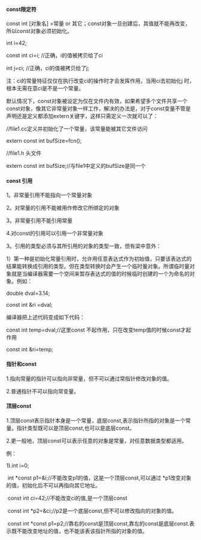 #### const限定符

const int [对象名] =常量 or 其它；const对象一旦创建后，其值就不能再改变，所以const对象必须初始化。

int i=42;

const int ci=i; //正确，i的值被拷贝给了ci

int j=ci; //正确，ci的值被拷贝给了j;

注：ci的常量特征仅仅在执行改变ci的操作时才会发挥作用，当用ci去初始化j 时，根本无需在意ci是不是一个常量。

默认情况下，const对象被设定为仅在文件内有效，如果希望多个文件共享一个const对象，像其它非常量对象一样工作，解决的办法是，对于const变量不管是声明还是定义都添加extern关键字，这样只需定义一次就可以了：

//file1.cc定义并初始化了一个常量，该常量能被其它文件访问

extern const int bufSize=fcn();

//file1.h 头文件

extern const int bufSize;//与file1中定义的bufSize是同一个

#### const 引用

1。非常量引用不能指向一个常量对象

2。对常量的引用不能被用作修改它所绑定的对象

3。非常量引用不能引用常量

4.对const的引用可以引用一个非常量对象

3。引用的类型必须与其所引用的对象的类型一致，但有梁中意外：

1）第一种是初始化常量引用时，允许用任意表达式作为初始值，只要该表达式的结果能转换成引用的类型。但在类型转换时会产生一个临时量对象。所谓临时量对象就是当编译器需要一个空间来暂存表达式的值的时候临时创建的一个为命名的对象。例如：

double dval=3.14;

const int &ri =dval;

编译器把上述代码变成如下代码：

const int temp=dval;//这里const 不起作用，只在改变temp值的时候const才起作用

const int &ri=temp;

#### 指针和const

1.指向常量的指针可以指向非常量，但不可以通过常指针修改对象的值。

2.普通指针不可以指向常变量。

#### 顶层const

1.顶层const表示指针本身是一个常量，底层const,表示指针所指的对象是一个常量。指针类型既可以是顶层const,也可以是底层const。

2.更一般地，顶层const可以表示任意的对象是常量，对任意数据类型都适用。

例：

1).int i=0;

​	int *const p1=&i;//不能改变p1的值，这是一个顶层const,可以通过 *p1改变对象的值，初始化后不可以再指向其它地址。

​	const int  ci=42;//不能改变ci的值,是一个顶层const

​	const int *p2=&ci;//p2是一个底层const,但不可以修改指向的对象的值。

​	const int *const p1=p2;//靠右的const是顶层const,靠左的const是底层const.表示既不能改变地址的值，也不能该表该指针所指的对象的值。